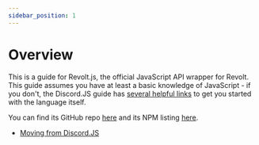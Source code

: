 ```yaml
---
sidebar_position: 1
---
```


# Overview

This is a guide for Revolt.js, the official JavaScript API wrapper for Revolt. This guide assumes you have at least a basic knowledge of JavaScript - if you don't, the Discord.JS guide has [several helpful links](https://discordjs.guide/#before-you-begin) to get you started with the language itself.

You can find its GitHub repo [here](https://github.com/revoltchat/revolt.js) and its NPM listing [here](https://npmjs.com/package/revolt.js).

- [Moving from Discord.JS](discord_js_migration)

